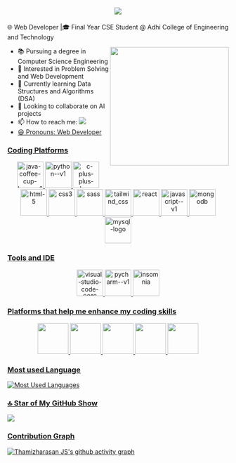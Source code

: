 <h1 align="center">
    <img src="https://readme-typing-svg.herokuapp.com/?font=Fira+Code&size=35&color=0000FF&center=true&vCenter=true&width=500&height=70&duration=4000&lines=Hi+There!+👋;+I'm+Thamizh+Arasan+JS!" />
</h1>




🌐 Web Developer |🎓 Final Year CSE Student @ Adhi College of Engineering and Technology

<img align='right' width='270' heigth='190' src='https://aviintech.com/wp-content/uploads/2023/10/training.gif'>

- 📚 Pursuing a degree in Computer Science Engineering
- 👀 Interested in Problem Solving and Web Development
- 🌱 Currently learning Data Structures and Algorithms (DSA)
- 💞️ Looking to collaborate on AI projects
- 📫 How to reach me:
  <a href='https://www.linkedin.com/in/thamizh-arasan-j-s-131a9524b/'>
  <img src='https://img.shields.io/badge/LinkedIn-0077B5?style=for-the-badge&logo=linkedin&logoColor=white'>
- 😄 Pronouns: Web Developer


### Coding Platforms

<p align="center">
  <img width="60" height="60" src="https://img.icons8.com/color/48/java-coffee-cup-logo--v1.png" alt="java-coffee-cup-logo--v1"/>
  <img width="60" height="60" src="https://img.icons8.com/color/48/python--v1.png" alt="python--v1"/>
  <img width="60" height="60" src="https://img.icons8.com/fluency/48/c-plus-plus-logo.png" alt="c-plus-plus-logo"/>
  <img width="60" height="60" src="https://img.icons8.com/fluency/50/html-5.png" alt="html-5"/>
  <img width="60" height="60" src="https://img.icons8.com/color/50/css3.png" alt="css3"/>
  <img width="60" height="60" src="https://seeklogo.com/images/S/sass-logo-E41E7734A8-seeklogo.com.png" alt="sass"/>
  <img width="60" height="60" src="https://img.icons8.com/color/50/tailwind_css.png" alt="tailwind_css"/>
  <img width="60" height="60" src="https://seeklogo.com/images/R/react-logo-7B3CE81517-seeklogo.com.png" alt="react"/>
  <img width="60" height="60" src="https://img.icons8.com/color/50/javascript--v1.png" alt="javascript--v1"/>
  <img width="60" height="60" src="https://seeklogo.com/images/M/mongodb-logo-D13D67C930-seeklogo.com.png" alt="mongodb"/>
  <img width="60" height="60" src="https://img.icons8.com/fluency/50/mysql-logo.png" alt="mysql-logo"/>
</p>

### Tools and IDE

<p align="center">
  <img width="60" height="60" src="https://img.icons8.com/fluency/50/visual-studio-code-2019.png" alt="visual-studio-code-2019"/>
  <img width="60" height="60" src="https://img.icons8.com/color/50/pycharm--v1.png" alt="pycharm--v1"/>
  <img width="60" height="60" src="https://seeklogo.com/images/I/insomnia-logo-A35E09EB19-seeklogo.com.png" alt="insomnia"/>
</p>

### Platforms that help me enhance my coding skills

<p align="center">
  <img width="70" height="70" src="https://img.icons8.com/?size=512&id=O4SEeX66BY8o&format=png"/> 
  <img width="70" height="70" src="https://cdn.iconscout.com/icon/free/png-256/free-leetcode-logo-icon-download-in-svg-png-gif-file-formats--technology-social-media-vol-4-pack-logos-icons-2944960.png?f=webp"/> 
  <img width="70" height="70" src="https://media.geeksforgeeks.org/gfg-gg-logo.svg"/> 
  <img width="70" height="70" src="https://dmmy6mpbxgeck.cloudfront.net/68b82ab2-3e36-4428-aa21-6e5e2cd407c5/widget/8f96fa5f-3a91-4de7-8881-c62376b37acf"/>
  <img width="70" height="70" src="https://upload.wikimedia.org/wikipedia/commons/thumb/4/40/HackerRank_Icon-1000px.png/600px-HackerRank_Icon-1000px.png"/>  
</p>

### Most used Language

![Most Used Languages](https://github-readme-stats.vercel.app/api/top-langs/?username=ThamizhArasanJS200357&layout=compact&theme=dark)

### 🔝 Star of My GitHub Show
![](https://github-contributor-stats.vercel.app/api?username=ThamizhArasanJS200357&limit=5&theme=dark&combine_all_yearly_contributions=true)


### Contribution Graph

[![Thamizharasan JS's github activity graph](https://github-readme-activity-graph.vercel.app/graph?username=ThamizhArasanJS200357&theme=dracula)](https://github.com/ThamizhArasanJS200357/github-readme-activity-graph)
